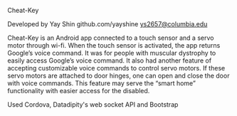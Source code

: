 Cheat-Key

Developed by Yay Shin
github.com/yayshine
ys2657@columbia.edu

Cheat-Key is an Android app connected to a touch sensor and a servo motor through wi-fi. When the touch sensor is activated, the app returns Google’s voice command. It was for people with muscular dystrophy to easily access Google’s voice command. It also had another feature of accepting customizable voice commands to control servo motors. If these servo motors are attached to door hinges, one can open and close the door with voice commands. This feature may serve the “smart home” functionality with easier access for the disabled.

Used Cordova, Datadipity's web socket API and Bootstrap